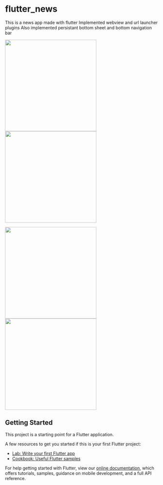 # flutter_news
This is a news app made with flutter
Implemented webview and url launcher plugins
Also implemented persistant bottom sheet and bottom navigation bar

<img src = "https://user-images.githubusercontent.com/43180848/53296416-adfcee00-3834-11e9-9be0-14931820d6c6.png" width = 300.0> <img src = "https://user-images.githubusercontent.com/43180848/53296435-7d698400-3835-11e9-8d9d-cd008d865888.png" width = 300.0>

<img src = "https://user-images.githubusercontent.com/43180848/53296440-2499eb80-3835-11e9-86f9-9a305053dbdd.png" width = 300.0> <img src = "https://user-images.githubusercontent.com/43180848/53296447-3c716f80-3835-11e9-86e6-16e1d20d829a.png" width = 300.0>

## Getting Started

This project is a starting point for a Flutter application.

A few resources to get you started if this is your first Flutter project:

- [Lab: Write your first Flutter app](https://flutter.io/docs/get-started/codelab)
- [Cookbook: Useful Flutter samples](https://flutter.io/docs/cookbook)

For help getting started with Flutter, view our 
[online documentation](https://flutter.io/docs), which offers tutorials, 
samples, guidance on mobile development, and a full API reference.
